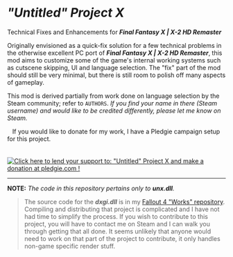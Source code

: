# ***"Untitled" Project X***
Technical Fixes and Enhancements for ***Final Fantasy X | X-2 HD Remaster***

Originally envisioned as a quick-fix solution for a few technical problems in the otherwise excellent PC port of ***Final Fantasy X | X-2 HD Remaster***, this mod aims to customize some of the game's internal working systems such as cutscene skipping, UI and language selection. The "fix" part of the mod should still be very minimal, but there is still room to polish off many aspects of gameplay.

This mod is derived partially from work done on language selection by the Steam community; refer to `AUTHORS`. _If you find your name in there (Steam username) and would like to be credited differently, please let me know on Steam._

&nbsp;&nbsp;&nbsp;If you would like to donate for my work, I have a Pledgie campaign setup for this project.<br><br>
&nbsp;&nbsp;&nbsp;&nbsp;&nbsp;&nbsp;<a href='https://pledgie.com/campaigns/31692'><img alt='Click here to lend your support to: &quot;Untitled&quot; Project X and make a donation at pledgie.com !' src='https://pledgie.com/campaigns/31692.png?skin_name=chrome' border='0' ></a>

<hr>

**NOTE:** _The code in this repository pertains only to ***unx.dll***._
>The source code for the ***dxgi.dll*** is in my [Fallout 4 "Works" repository](https://github.com/Kaldaien/FO4W/). Compiling and distributing that project is complicated and I have not had time to simplify the process. If you wish to contribute to this project, you will have to contact me on Steam and I can walk you through getting that all done. It seems unlikely that anyone would need to work on that part of the project to contribute, it only handles non-game specific render stuff. 
